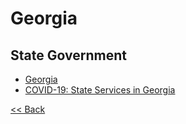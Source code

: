 # Georgia

## State Government

* [Georgia](https://georgia.gov/)
* [COVID-19: State Services in Georgia](https://georgia.gov/covid-19-state-services-georgia)

[<< Back](README.md)
